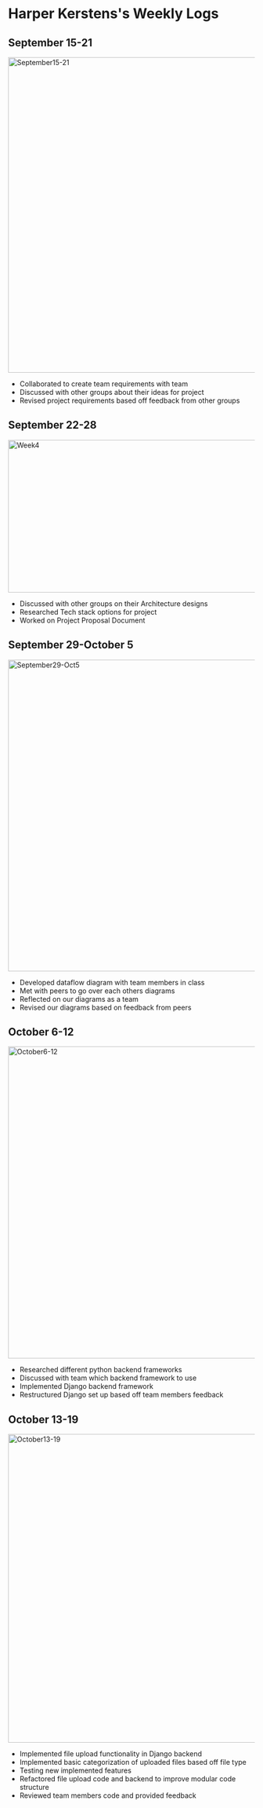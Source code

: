 # Harper Kerstens's Weekly Logs
## September 15-21

<img width="1090" height="643" alt="September15-21" src="https://github.com/user-attachments/assets/78cd1c97-3f9a-450c-a8d4-981e2753d42a" />


- Collaborated to create team requirements with team
- Discussed with other groups about their ideas for project
-  Revised project requirements based off feedback from other groups


## September 22-28

<img width="534" height="311" alt="Week4" src="https://github.com/user-attachments/assets/c1635b81-22b7-4214-9753-29a3c514af5a" />

- Discussed with other groups on their Architecture designs
- Researched Tech stack options for project
- Worked on Project Proposal Document

## September 29-October 5

<img width="1082" height="635" alt="September29-Oct5" src="https://github.com/user-attachments/assets/7f67060b-0d0d-4795-8edc-c0505b79d158" />

- Developed dataflow diagram with team members in class
- Met with peers to go over each others diagrams
- Reflected on our diagrams as a team
- Revised our diagrams based on feedback from peers

## October 6-12

<img width="1085" height="636" alt="October6-12" src="https://github.com/user-attachments/assets/d0b714b0-092f-4338-a827-f8721d3a1327" />

- Researched different python backend frameworks
- Discussed with team which backend framework to use
- Implemented Django backend framework
- Restructured Django set up based off team members feedback

## October 13-19

<img width="1085" height="629" alt="October13-19" src="https://github.com/user-attachments/assets/922de45f-2c9a-4352-a195-0747b4bc1f5a" />

- Implemented file upload functionality in Django backend
- Implemented basic categorization of uploaded files based off file type
- Testing new implemented features
- Refactored file upload code and backend to improve modular code structure
- Reviewed team members code and provided feedback

